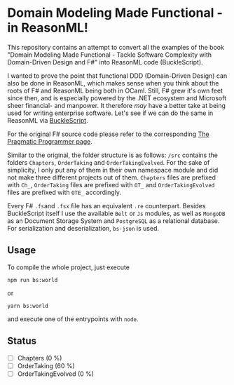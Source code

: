 # Domain Modeling Made Functional - in ReasonML!

This repository contains an attempt to convert all the examples of the book "Domain Modeling Made Functional - Tackle Software Complexity with Domain-Driven Design and F#" into ReasonML code (BuckleScript).

I wanted to prove the point that functional DDD (Domain-Driven Design) can also be done in ReasonML, which makes sense when you think about the roots of F# and ReasonML being both in OCaml. Still, F# grew it's own feet since then, and is especially powered by the .NET ecosystem and Microsoft sheer financial- and manpower. It therefore _may_ have a better take at being used for writing enterprise software. Let's see if we can do the same in ReasonML via [BuckleScript](https://bucklescript.github.io/).

For the original F# source code please refer to the corresponding [The Pragmatic Programmer page](https://pragprog.com/titles/swdddf/source_code).

Similar to the original, the folder structure is as follows: `/src` contains the folders `Chapters`, `OrderTaking` and `OrderTakingEvolved`. For the sake of simplicity, I only put any of them in their own namespace module and did not make three different projects out of them. `Chapters` files are prefixed with `Ch_`, `OrderTaking` files are prefixed with `OT_` and `OrderTakingEvolved` files are prefixed with `OTE_` accordingly.

Every F# `.fs`and `.fsx` file has an equivalent `.re` counterpart. Besides BuckleScript itself I use the available `Belt` or `Js` modules, as well as `MongoDB` as an Document Storage System and `PostgreSQL` as a relational database. For serialization and deserialization, `bs-json` is used.

## Usage

To compile the whole project, just execute

```
npm run bs:world
```

or

```
yarn bs:world
```

and execute one of the entrypoints with `node`.

## Status

- [ ] Chapters (0 %)
- [ ] OrderTaking (60 %)
- [ ] OrderTakingEvolved (0 %)
